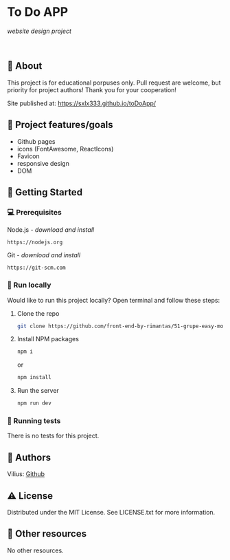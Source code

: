 # To Do APP

_website design project_

<br>

## 🌟 About

This project is for educational porpuses only. Pull request are welcome, but priority for project authors! Thank you for your cooperation!

Site published at: https://sxlx333.github.io/toDoApp/



## 🎯 Project features/goals

-   Github pages
-   icons (FontAwesome, ReactIcons)
-   Favicon
-   responsive design
-   DOM

## 🧰 Getting Started

### 💻 Prerequisites

Node.js - _download and install_

```
https://nodejs.org
```

Git - _download and install_

```
https://git-scm.com
```

### 🏃 Run locally

Would like to run this project locally? Open terminal and follow these steps:

1. Clone the repo
    ```sh
    git clone https://github.com/front-end-by-rimantas/51-grupe-easy-money.git
    ```
2. Install NPM packages
    ```sh
    npm i
    ```
    or
    ```sh
    npm install
    ```
3. Run the server
    ```sh
    npm run dev
    ```

### 🧪 Running tests

There is no tests for this project.

## 🎅 Authors

Vilius: [Github](https://github.com/sxlx333)

## ⚠️ License

Distributed under the MIT License. See LICENSE.txt for more information.

## 🔗 Other resources

No other resources.
